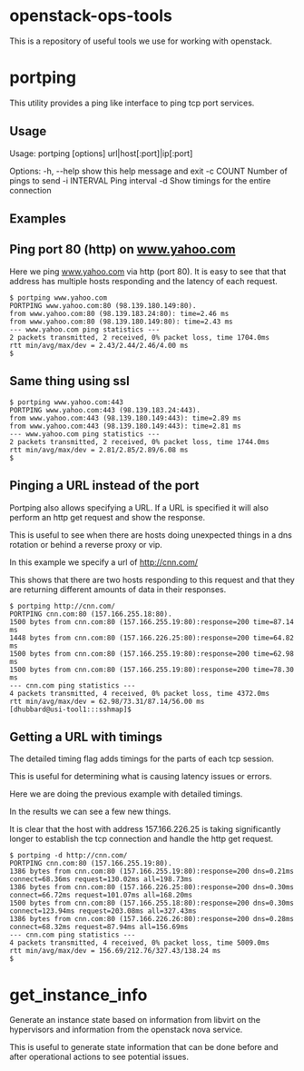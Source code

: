 openstack-ops-tools
===================
This is a repository of useful tools we use for working with openstack.

portping
========
This utility provides a ping like interface to ping tcp port services.

Usage
-----
Usage: portping [options] url|host[:port]|ip[:port]

Options:
  -h, --help   show this help message and exit
  -c COUNT     Number of pings to send
  -i INTERVAL  Ping interval
  -d           Show timings for the entire connection

Examples
--------
Ping port 80 (http) on www.yahoo.com
------------------------------------
Here we ping www.yahoo.com via http (port 80).
It is easy to see that that address has multiple hosts responding and the
latency of each request.


    $ portping www.yahoo.com
    PORTPING www.yahoo.com:80 (98.139.180.149:80).
    from www.yahoo.com:80 (98.139.183.24:80): time=2.46 ms
    from www.yahoo.com:80 (98.139.180.149:80): time=2.43 ms
    --- www.yahoo.com ping statistics ---
    2 packets transmitted, 2 received, 0% packet loss, time 1704.0ms
    rtt min/avg/max/dev = 2.43/2.44/2.46/4.00 ms
    $

Same thing using ssl
--------------------

    $ portping www.yahoo.com:443
    PORTPING www.yahoo.com:443 (98.139.183.24:443).
    from www.yahoo.com:443 (98.139.180.149:443): time=2.89 ms
    from www.yahoo.com:443 (98.139.180.149:443): time=2.81 ms
    --- www.yahoo.com ping statistics ---
    2 packets transmitted, 2 received, 0% packet loss, time 1744.0ms
    rtt min/avg/max/dev = 2.81/2.85/2.89/6.08 ms
    $

Pinging a URL instead of the port
---------------------------------
Portping also allows specifying a URL.  If a URL is specified it will also
perform an http get request and show the response.

This is useful to see when there are hosts doing unexpected things in a dns
rotation or behind a reverse proxy or vip.

In this example we specify a url of http://cnn.com/

This shows that there are two hosts responding to this request and that they
are returning different amounts of data in their responses.


    $ portping http://cnn.com/
    PORTPING cnn.com:80 (157.166.255.18:80).
    1500 bytes from cnn.com:80 (157.166.255.19:80):response=200 time=87.14 ms
    1448 bytes from cnn.com:80 (157.166.226.25:80):response=200 time=64.82 ms
    1500 bytes from cnn.com:80 (157.166.255.19:80):response=200 time=62.98 ms
    1500 bytes from cnn.com:80 (157.166.255.19:80):response=200 time=78.30 ms
    --- cnn.com ping statistics ---
    4 packets transmitted, 4 received, 0% packet loss, time 4372.0ms
    rtt min/avg/max/dev = 62.98/73.31/87.14/56.00 ms
    [dhubbard@usi-tool1:::sshmap]$

Getting a URL with timings
--------------------------
The detailed timing flag adds timings for the parts of each tcp session.

This is useful for determining what is causing latency issues or errors.

Here we are doing the previous example with detailed timings.

In the results we can see a few new things.

It is clear that the host with address 157.166.226.25 is taking significantly longer to establish the tcp connection and handle the http get request.

    $ portping -d http://cnn.com/
    PORTPING cnn.com:80 (157.166.255.19:80).
    1386 bytes from cnn.com:80 (157.166.255.19:80):response=200 dns=0.21ms connect=68.36ms request=130.02ms all=198.73ms
    1386 bytes from cnn.com:80 (157.166.226.25:80):response=200 dns=0.30ms connect=66.72ms request=101.07ms all=168.20ms
    1500 bytes from cnn.com:80 (157.166.255.18:80):response=200 dns=0.30ms connect=123.94ms request=203.08ms all=327.43ms
    1386 bytes from cnn.com:80 (157.166.226.26:80):response=200 dns=0.28ms connect=68.32ms request=87.94ms all=156.69ms
    --- cnn.com ping statistics ---
    4 packets transmitted, 4 received, 0% packet loss, time 5009.0ms
    rtt min/avg/max/dev = 156.69/212.76/327.43/138.24 ms
    $

get_instance_info
=================
Generate an instance state based on information from libvirt on the hypervisors
and information from the openstack nova service.

This is useful to generate state information that can be done before and after
operational actions to see potential issues.